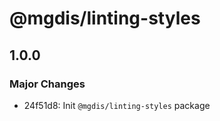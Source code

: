 # @mgdis/linting-styles

## 1.0.0

### Major Changes

- 24f51d8: Init `@mgdis/linting-styles` package
